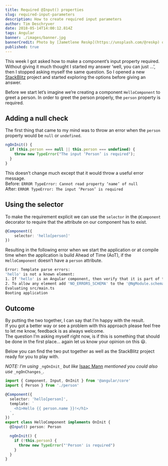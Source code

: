 ```yaml
---
title: Required @Input() properties
slug: required-input-parameters
description: How to create required input parameters
author: Tim Deschryver
date: 2018-05-14T14:00:12.814Z
tags: Angular
banner: ./images/banner.jpg
bannerCredit: Photo by [Jametlene Reskp](https://unsplash.com/@reskp) on [Unsplash](https://unsplash.com)
published: true
---
```


This week I got asked how to make a component’s input property required. Without giving it much thought I started my answer ‘well, you can just …’, then I stopped asking myself the same question. So I opened a new [StackBlitz](https://stackblitz.com/) project and started exploring the options before giving an answer.

Before we start let’s imagine we’re creating a component `HelloComponent` to greet a person. In order to greet the person properly, the `person` property is required.

## Adding a null check

The first thing that came to my mind was to throw an error when the `person` property would be `null` or `undefined`.

```ts
ngOnInit() {
  if (this.person === null || this.person === undefined) {
    throw new TypeError("The input ‘Person’ is required");
  }
}
```

This doesn’t change much except that it would throw a useful error message.  
Before: `ERROR TypeError: Cannot read property ‘name’ of null`  
After: `ERROR TypeError: The input ‘Person’ is required`

## Using the selector

To make the requirement explicit we can use the `selector` in the `@Component` decorator to require that the attribute on our component has to exist.

```ts
@Component({
    selector: 'hello[person]'
})
```

Resulting in the following error when we start the application or at compile time when the application is build Ahead of Time (AoT), if the `HelloComponent` doesn’t have a `person` attribute.

```bash
Error: Template parse errors:
'hello' is not a known element:
1. If 'hello' is an Angular component, then verify that it is part of this module.
2. To allow any element add 'NO_ERRORS_SCHEMA' to the '@NgModule.schemas' of this component. ("[ERROR ->]<hello></hello>"): ng:///AppModule/AppComponent.html@0:0
Evaluating src/main.ts
Booting application
```

## Outcome

By putting the two together, I can say that I’m happy with the result.  
If you got a better way or see a problem with this approach please feel free to let me know, feedback is as always welcome.  
The question I’m asking myself right now, is if this is something that should be done in the first place… again let us know your opinion on this 😃.

Below you can find the two put together as well as the StackBlitz project ready for you to play with.

_NOTE: I’m using_ `_ngOnInit_` _but like_ [Isaac Mann](https://twitter.com/MannIsaac) _mentioned you could also use_ `_ngOnChanges_`_._

```ts
import { Component, Input, OnInit } from '@angular/core'
import { Person } from './person'

@Component({
  selector: 'hello[person]',
  template: `
    <h1>Hello {{ person.name }}!</h1>
  `,
})
export class HelloComponent implements OnInit {
  @Input() person: Person

  ngOnInit() {
    if (!this.person) {
      throw new TypeError("'Person' is required")
    }
  }
}
```

